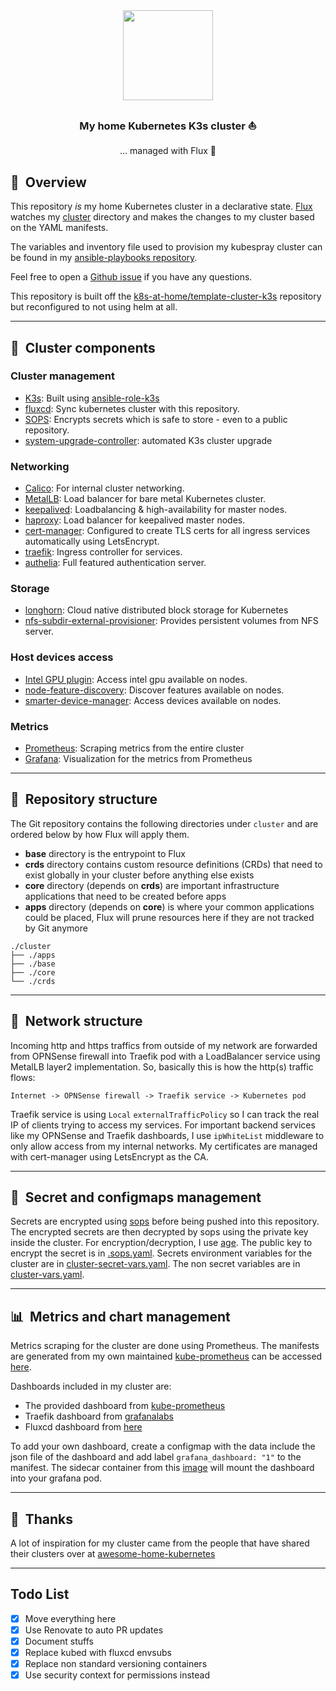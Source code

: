 <div align="center">

<img src="https://camo.githubusercontent.com/5b298bf6b0596795602bd771c5bddbb963e83e0f/68747470733a2f2f692e696d6775722e636f6d2f7031527a586a512e706e67" align="center" width="144px" height="144px"/>

### My home Kubernetes K3s cluster :sailboat:

... managed with Flux :robot:

</div>

## :book:&nbsp; Overview

This repository _is_ my home Kubernetes cluster in a declarative state.
[Flux](https://github.com/fluxcd/flux2) watches my [cluster](./cluster/) directory and makes the changes to my cluster based on the YAML manifests.

The variables and inventory file used to provision my kubespray cluster can be found in my [ansible-playbooks repository](https://github.com/budimanjojo/ansible-playbooks).

Feel free to open a [Github issue](https://github.com/budimanjojo/home-cluster/issues/new/choose) if you have any questions.

This repository is built off the [k8s-at-home/template-cluster-k3s](https://github.com/k8s-at-home/template-cluster-k3s) repository but reconfigured to not using helm at all.

---

## :art:&nbsp; Cluster components

### Cluster management

- [K3s](https://k3s.io): Built using [ansible-role-k3s](https://github.com/PyratLabs/ansible-role-k3s)
- [fluxcd](https://fluxcd.io/): Sync kubernetes cluster with this repository.
- [SOPS](https://toolkit.fluxcd.io/guides/mozilla-sops/): Encrypts secrets which is safe to store - even to a public repository.
- [system-upgrade-controller](https://github.com/rancher/system-upgrade-controller): automated K3s cluster upgrade

### Networking

- [Calico](https://github.com/projectcalico/calico): For internal cluster networking.
- [MetalLB](https://metallb.universe.tf/): Load balancer for bare metal Kubernetes cluster.
- [keepalived](https://github.com/acassen/keepalived): Loadbalancing & high-availability for master nodes.
- [haproxy](http://www.haproxy.org/): Load balancer for keepalived master nodes.
- [cert-manager](https://cert-manager.io/docs/): Configured to create TLS certs for all ingress services automatically using LetsEncrypt.
- [traefik](https://github.com/traefik/traefik): Ingress controller for services.
- [authelia](https://www.authelia.com/): Full featured authentication server.

### Storage

- [longhorn](https://longhorn.io): Cloud native distributed block storage for Kubernetes
- [nfs-subdir-external-provisioner](https://github.com/kubernetes-sigs/nfs-subdir-external-provisioner): Provides persistent volumes from NFS server.

### Host devices access

- [Intel GPU plugin](https://github.com/intel/intel-device-plugins-for-kubernetes): Access intel gpu available on nodes.
- [node-feature-discovery](https://github.com/kubernetes-sigs/node-feature-discovery): Discover features available on nodes.
- [smarter-device-manager](https://gitlab.com/arm-research/smarter/smarter-device-manager): Access devices available on nodes.

### Metrics

- [Prometheus](https://prometheus.io/): Scraping metrics from the entire cluster
- [Grafana](https://grafana.com): Visualization for the metrics from Prometheus

---

## :open_file_folder:&nbsp; Repository structure

The Git repository contains the following directories under `cluster` and are ordered below by how Flux will apply them.

- **base** directory is the entrypoint to Flux
- **crds** directory contains custom resource definitions (CRDs) that need to exist globally in your cluster before anything else exists
- **core** directory (depends on **crds**) are important infrastructure applications that need to be created before apps
- **apps** directory (depends on **core**) is where your common applications could be placed, Flux will prune resources here if they are not tracked by Git anymore

```
./cluster
├── ./apps
├── ./base
├── ./core
└── ./crds
```

---

## :satellite:&nbsp; Network structure

Incoming http and https traffics from outside of my network are forwarded from OPNSense firewall into Traefik pod with a LoadBalancer service using MetalLB layer2 implementation.
So, basically this is how the http(s) traffic flows:
```
Internet -> OPNSense firewall -> Traefik service -> Kubernetes pod
```
Traefik service is using `Local` `externalTrafficPolicy` so I can track the real IP of clients trying to access my services.
For important backend services like my OPNSense and Traefik dashboards, I use `ipWhiteList` middleware to only allow access from my internal networks.
My certificates are managed with cert-manager using LetsEncrypt as the CA.

---

## :lock_with_ink_pen:&nbsp; Secret and configmaps management

Secrets are encrypted using [sops](https://github.com/mozilla/sops) before being pushed into this repository.
The encrypted secrets are then decrypted by sops using the private key inside the cluster.
For encryption/decryption, I use [age](https://github.com/FiloSottile/age).
The public key to encrypt the secret is in [.sops.yaml](.sops.yaml).
Secrets environment variables for the cluster are in [cluster-secret-vars.yaml](.cluster/base/cluster-secret-vars.yaml).
The non secret variables are in [cluster-vars.yaml](.cluster/base/cluster-vars.yaml).

---

## :bar_chart:&nbsp; Metrics and chart management

Metrics scraping for the cluster are done using Prometheus.
The manifests are generated from my own maintained [kube-prometheus](https://github.com/prometheus-operator/kube-prometheus) can be accessed [here](https://github.com/budimanjojo/kube-prometheus).

Dashboards included in my cluster are:

- The provided dashboard from [kube-prometheus](https://github.com/prometheus-operator/kube-prometheus)
- Traefik dashboard from [grafanalabs](https://grafana.com/grafana/dashboards/12250)
- Fluxcd dashboard from [here](https://github.com/fluxcd/flux2/tree/main/manifests/monitoring/grafana/dashboards)

To add your own dashboard, create a configmap with the data include the json file of the dashboard and add label `grafana_dashboard: "1"` to the manifest.
The sidecar container from this [image](https://github.com/kiwigrid/k8s-sidecar) will mount the dashboard into your grafana pod.

---

## :handshake:&nbsp; Thanks

A lot of inspiration for my cluster came from the people that have shared their clusters over at [awesome-home-kubernetes](https://github.com/k8s-at-home/awesome-home-kubernetes)

---

## Todo List

- [x] Move everything here
- [x] Use Renovate to auto PR updates
- [x] Document stuffs
- [x] Replace kubed with fluxcd envsubs
- [x] Replace non standard versioning containers
- [x] Use security context for permissions instead
